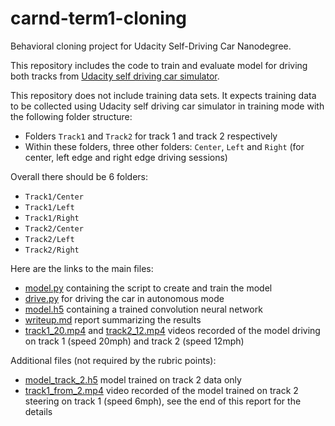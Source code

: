 # carnd-term1-cloning
Behavioral cloning project for Udacity Self-Driving Car Nanodegree.

This repository includes the code to train and evaluate model for driving both tracks from [Udacity self driving car simulator](https://github.com/udacity/self-driving-car-sim).

This repository does not include training data sets. It expects training data to be collected using Udacity self driving car simulator in training mode with the following folder structure:

- Folders `Track1` and `Track2` for track 1 and track 2 respectively
- Within these folders, three other folders: `Center`, `Left` and `Right` (for center, left edge and right edge driving sessions)

Overall there should be 6 folders:

- `Track1/Center`
- `Track1/Left`
- `Track1/Right`
- `Track2/Center`
- `Track2/Left`
- `Track2/Right`

Here are the links to the main files:

* [model.py](model.py) containing the script to create and train the model
* [drive.py](drive.py) for driving the car in autonomous mode
* [model.h5](model.h5) containing a trained convolution neural network 
* [writeup.md](writeup.md) report summarizing the results
* [track1_20.mp4](track1_20.mp4) and [track2_12.mp4](track2_12.mp4) videos recorded of the model driving on track 1 (speed 20mph) and track 2 (speed 12mph)

Additional files (not required by the rubric points):

* [model\_track_2.h5](model_track_2.h5) model trained on track 2 data only 
* [track1\_from_2.mp4](track1_from_2.mp4) video recorded of the model trained on track 2 steering on track 1 (speed 6mph), see the end of this report for the details